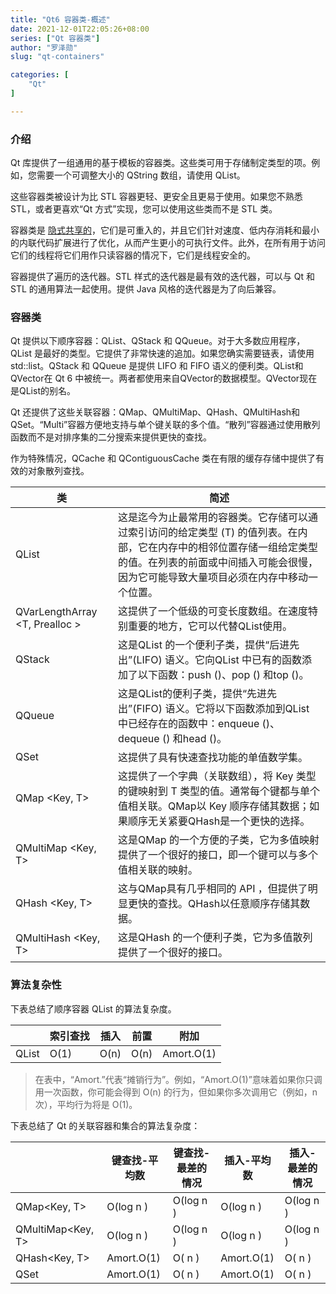 ```yaml
---
title: "Qt6 容器类-概述"
date: 2021-12-01T22:05:26+08:00
series: ["Qt 容器类"] 
author: "罗泽勋"
slug: "qt-containers"

categories: [
    "Qt"
]

---
```


### 介绍

Qt 库提供了一组通用的基于模板的容器类。这些类可用于存储制定类型的项。例如，您需要一个可调整大小的 QString 数组，请使用 QList<QString>。

这些容器类被设计为比 STL 容器更轻、更安全且更易于使用。如果您不熟悉 STL，或者更喜欢“Qt 方式”实现，您可以使用这些类而不是 STL 类。

容器类是 [隐式共享的](/post/2021/12/01/implicit-sharing/)，它们是可重入的，并且它们针对速度、低内存消耗和最小的内联代码扩展进行了优化，从而产生更小的可执行文件。此外，在所有用于访问它们的线程将它们用作只读容器的情况下，它们是线程安全的。

容器提供了遍历的迭代器。STL 样式的迭代器是最有效的迭代器，可以与 Qt 和 STL 的通用算法一起使用。提供 Java 风格的迭代器是为了向后兼容。

### 容器类

Qt 提供以下顺序容器：QList、QStack 和 QQueue。对于大多数应用程序，QList 是最好的类型。它提供了非常快速的追加。如果您确实需要链表，请使用 std::list。QStack 和 QQueue 是提供 LIFO 和 FIFO 语义的便利类。QList和QVector在 Qt 6 中被统一。两者都使用来自QVector的数据模型。QVector现在是QList的别名。

Qt 还提供了这些关联容器：QMap、QMultiMap、QHash、QMultiHash和QSet。“Multi”容器方便地支持与单个键关联的多个值。“散列”容器通过使用散列函数而不是对排序集的二分搜索来提供更快的查找。

作为特殊情况，QCache 和 QContiguousCache 类在有限的缓存存储中提供了有效的对象散列查找。

|  类   | 简述  |
|  ----  | ----  |
| QList <T>  | 这是迄今为止最常用的容器类。它存储可以通过索引访问的给定类型 (T) 的值列表。在内部，它在内存中的相邻位置存储一组给定类型的值。在列表的前面或中间插入可能会很慢，因为它可能导致大量项目必须在内存中移动一个位置。 |
| QVarLengthArray <T, Prealloc >  | 这提供了一个低级的可变长度数组。在速度特别重要的地方，它可以代替QList使用。 |
| QStack <T>  | 这是QList 的一个便利子类，提供“后进先出”(LIFO) 语义。它向QList 中已有的函数添加了以下函数：push ()、pop () 和top ()。 |
| QQueue <T>  | 这是QList的便利子类，提供“先进先出”(FIFO) 语义。它将以下函数添加到QList 中已经存在的函数中：enqueue ()、dequeue () 和head ()。 |
| QSet <T>  | 这提供了具有快速查找功能的单值数学集。 |
| QMap <Key, T>  | 这提供了一个字典（关联数组），将 Key 类型的键映射到 T 类型的值。通常每个键都与单个值相关联。QMap以 Key 顺序存储其数据；如果顺序无关紧要QHash是一个更快的选择。 |
| QMultiMap <Key, T>  | 这是QMap 的一个方便的子类，它为多值映射提供了一个很好的接口，即一个键可以与多个值相关联的映射。 |
| QHash <Key, T>  | 这与QMap具有几乎相同的 API ，但提供了明显更快的查找。QHash以任意顺序存储其数据。 |
| QMultiHash <Key, T>  | 这是QHash 的一个便利子类，它为多值散列提供了一个很好的接口。 |

### 算法复杂性

下表总结了顺序容器 QList 的算法复杂度。

|     | 索引查找  | 插入  | 前置  | 附加  |
|  ----  | ----  | ----  | ----  | ----  |
| QList <T>  | O(1) | O(n) | O(n) | Amort.O(1) |

> 在表中，“Amort.”代表“摊销行为”。例如，“Amort.O(1)”意味着如果你只调用一次函数，你可能会得到 O(n) 的行为，但如果你多次调用它（例如，n 次），平均行为将是 O(1)。

下表总结了 Qt 的关联容器和集合的算法复杂度：

| | 键查找-平均数 | 键查找-最差的情况 | 插入-平均数 | 插入-最差的情况 |
|  ----  | ----  | ----  | ----  | ----  |
| QMap<Key, T> | O(log n ) | O(log n )	| O(log n )	| O(log n ) |
| QMultiMap<Key, T>	| O(log n )	| O(log n )	| O(log n )	| O(log n ) |
| QHash<Key, T> | Amort.O(1) | O( n ) | Amort.O(1) | O( n ) |
| QSet<Key> | Amort.O(1) | O( n ) | Amort.O(1) | O( n ) |